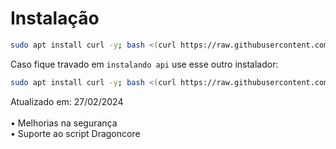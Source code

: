 # Instalação
```sh
sudo apt install curl -y; bash <(curl https://raw.githubusercontent.com/endblack/ApiWa/main/i.sh)
```
Caso fique travado em ```instalando api``` use esse outro instalador:
```sh
sudo apt install curl -y; bash <(curl https://raw.githubusercontent.com/endblack/ApiWa/main/i2.sh)
```

Atualizado em: 27/02/2024 <br></br>
• Melhorias na segurança <br>
• Suporte ao script Dragoncore
